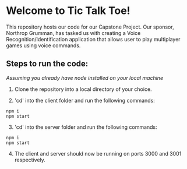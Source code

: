 # Welcome to Tic Talk Toe!

This repository hosts our code for our Capstone Project. Our sponsor, Northrop Grumman, has tasked us with creating a Voice Recognition/Identification application that allows user to play multiplayer games using voice commands. 

## Steps to run the code:
  *Assuming you already have node installed on your local machine*

  1) Clone the repository into a local directory of your choice.
     
  2) 'cd' into the client folder and run the following commands:
     
```
npm i
npm start
```
     
  3) 'cd' into the server folder and run the following commands:
     
```
npm i
npm start
```

  4) The client and server should now be running on ports 3000 and 3001 respectively.
